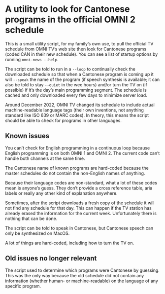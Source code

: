 A utility to look for Cantonese programs in the official OMNI 2 schedule
====================================================================

This is a small utility script, for my family’s own use,
to pull the official TV schedule from OMNI TV’s web site
then look for Cantonese programs (coded CAN in their new schedule).
You can see a list of startup options by running `omni-news --help`.

The script can be told to run in a `--loop` to continually check the downloaded schedule
so that when a Cantonese program is coming up
it will `--speak` the name of the program
(if speech synthesis is available;
it can also be told to stay `--quiet` in the wee hours)
and/or turn the TV on (if possible) if it’s the day’s main programming segment.
The schedule is cached and only downloaded every few days to minimize server load.

Around December 2022, OMNI TV changed its schedule to include actual machine-readable language tags
(their own inventions, not anything standard like ISO 639 or MARC codes).
In theory, this means the script should be able to check for programs in other languages.

Known issues
------------

You can’t check for English programming in a continuous loop
because English programming is on both OMNI 1 and OMNI 2.
The current code can’t handle both channels at the same time.

The Cantonese name of known programs are hard-coded
because the master schedules do not contain the non-English names of anything.

Because their language codes are non-standard,
what a lot of these codes mean is anyone’s guess.
They don’t provide a cross reference table,
aria labels
or really any other kind of explanation anywhere.

Sometimes, after the script downloads a fresh copy of the schedule
it will not find any schedule for that day.
This can happen if the TV station has already erased the information for the current week.
Unfortunately there is nothing that can be done.

The script can be told to speak in Cantonese,
but Cantonese speech can only be synthesized on MacOS.

A lot of things are hard-coded, including how to turn the TV on.

Old issues no longer relevant
-----------------------------
The script used to determine which programs were Cantonese by guessing.
This was the only way because the old schedule did not contain any information
(whether human- or machine-readable) on the language of any specific program.
